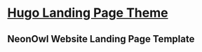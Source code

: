 # [Hugo Landing Page Theme](https://github.com/HugoBlox/theme-landing-page)

## NeonOwl Website Landing Page Template
